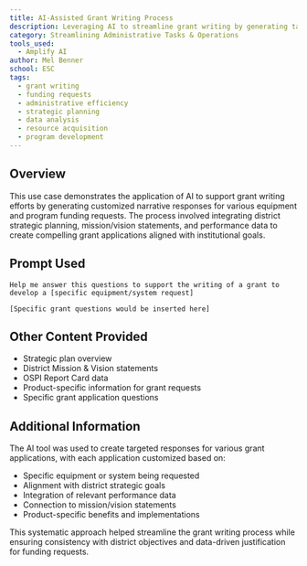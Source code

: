 ```yaml
---
title: AI-Assisted Grant Writing Process
description: Leveraging AI to streamline grant writing by generating targeted narrative responses incorporating district data and program goals
category: Streamlining Administrative Tasks & Operations
tools_used:
  - Amplify AI
author: Mel Benner
school: ESC
tags:
  - grant writing
  - funding requests
  - administrative efficiency
  - strategic planning
  - data analysis
  - resource acquisition
  - program development
---
```


## Overview

This use case demonstrates the application of AI to support grant writing efforts by generating customized narrative responses for various equipment and program funding requests. The process involved integrating district strategic planning, mission/vision statements, and performance data to create compelling grant applications aligned with institutional goals.

## Prompt Used

```prompt
Help me answer this questions to support the writing of a grant to develop a [specific equipment/system request]

[Specific grant questions would be inserted here]
```

## Other Content Provided

- Strategic plan overview
- District Mission & Vision statements
- OSPI Report Card data
- Product-specific information for grant requests
- Specific grant application questions

## Additional Information

The AI tool was used to create targeted responses for various grant applications, with each application customized based on:

- Specific equipment or system being requested
- Alignment with district strategic goals
- Integration of relevant performance data
- Connection to mission/vision statements
- Product-specific benefits and implementations

This systematic approach helped streamline the grant writing process while ensuring consistency with district objectives and data-driven justification for funding requests.
